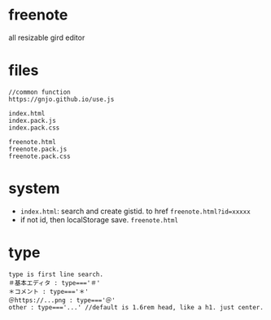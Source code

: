 # freenote
all resizable gird editor

# files
```
//common function
https://gnjo.github.io/use.js

index.html
index.pack.js
index.pack.css

freenote.html
freenote.pack.js
freenote.pack.css
```
# system
- ```index.html```: search and create gistid. to href ```freenote.html?id=xxxxx```
- if not id, then localStorage save. ```freenote.html```

# type
```
type is first line search.
＃基本エディタ : type==='＃'
＊コメント : type==='＊'
＠https://...png : type==='＠'
other : type==='...' //default is 1.6rem head, like a h1. just center.
```
